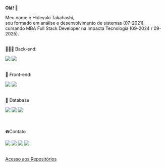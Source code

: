 <!DOCTYPE html>
<html lang="pt-br">
  <head>
    <meta charset="UTF-8" />
    <meta http-equiv="X-UA-Compatible" content="IE=edge" />
    <meta name="viewport" content="width=device-width, initial-scale=1.0" />
  </head>
  <body>
    <article
      class="markdown-body entry-content container-lg f5"
      itemprop="text"
    >
      <p align="left">
        <strong
          >Olá!
          <g-emoji
            class="g-emoji"
            alias="wave"
            fallback-src="https://github.githubassets.com/images/icons/emoji/unicode/1f44b.png"
            >👋</g-emoji
          ></strong
        >
      </p>
      <p align="left">
        Meu nome é Hideyuki Takahashi,<br /> 
        sou formado em análise e desenvolvimento de sistemas (07-2021),<br/>
        cursando MBA Full Stack Developer na Impacta Tecnologia (09-2024 / 09-2025).<br />        <br/>
      </p>
      <p align="left">
        <g-emoji
          class="g-emoji"
          alias="rocket"
          fallback-src="https://github.githubassets.com/images/icons/emoji/unicode/1f680.png"
          >👨🏽‍💻</g-emoji
        >
        Back-end: 
      </p>
      <div>
        <img
              src="https://badges.aleen42.com/src/java.svg"
          />
        <img
              src="https://img.shields.io/badge/Spring-6DB33F?style=flat&logo=spring&logoColor=white"
        />
      </div>
        <p align="left">
        <g-emoji
          class="g-emoji"
          alias="seedling"
          fallback-src="https://github.githubassets.com/images/icons/emoji/unicode/1f331.png"
          > <br/>🎨</g-emoji
        >
        Front-end:<br />            
      </p>
      <div>
        <img
              src="https://badges.aleen42.com/src/angular.svg"
        /> 
        <img
              src="https://badges.aleen42.com/src/react.svg"
         />
      </div>
      <p align="left">
        <g-emoji
          class="g-emoji"
          alias="star_struck"
          fallback-src="https://github.githubassets.com/images/icons/emoji/unicode/1f929.png"
          >        <br/>💾</g-emoji
        >
        Database<br />
        </p>
        <div>
      <img
            src="https://img.shields.io/badge/MySQL-4479A1?style=flat&logo=mysql&logoColor=white"
        />
      <img
            src="https://img.shields.io/badge/PostgreSQL-4169E1?style=flat&logo=postgresql&logoColor=white"
        />
      <img
            src="https://img.shields.io/badge/MongoDB-47A248?style=flat&logo=mongodb&logoColor=white"
             />
             </div>
             <br/>
        <p>        <br/>☎️Contato</p>
        <a href="mailto:dev.hideyukitakahashi@gmail.com"  target="_blank" >
          <img src="https://img.shields.io/badge/Gmail-D14836?style=for-the-badge&logo=gmail&logoColor=white"/>
        </a>
        <a
          href="https://www.linkedin.com/in/dev-hideyukitakahashi/" target="_blank">
          <img src="https://img.shields.io/badge/LinkedIn-0077B5?style=for-the-badge&logo=linkedin&logoColor=white"/>
        </a>
        <a
          href="https://api.whatsapp.com/send?phone=5511942051849"
          target="_blank"
          ><img src="https://img.shields.io/badge/WhatsApp-25D366?style=for-the-badge&logo=whatsapp&logoColor=white""/>
        </a>
        <a
          href="https://dev-hideyukitakahashi.github.io/#home" target="_blank"
          ><img
            src= "https://img.shields.io/badge/website-000000?style=for-the-badge&logo=About.me&logoColor=white"
            data-canonical-src="https://img.shields.io/badge/website-000000?style=for-the-badge&logo=About.me&logoColor=white"
            style="max-width: 100%"
        /></a>       
      </p>
                   <br/>
         <a href="https://github.com/Dev-HideyukiTakahashi?tab=stars" target="_blank">
           Acesso aos Repositórios
         </a>

  </body>
</html>
